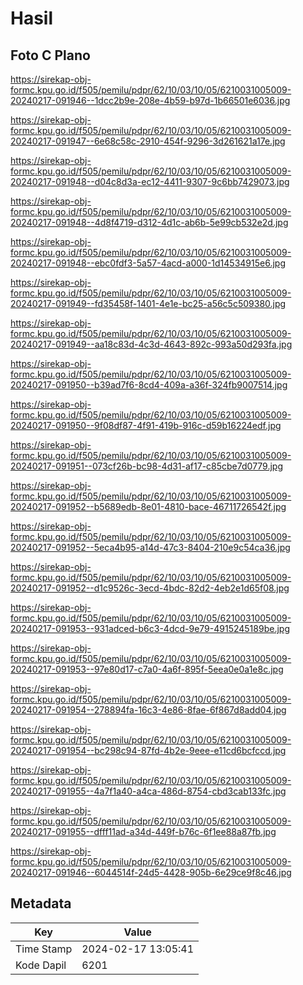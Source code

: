 # Hasil

## Foto C Plano

https://sirekap-obj-formc.kpu.go.id/f505/pemilu/pdpr/62/10/03/10/05/6210031005009-20240217-091946--1dcc2b9e-208e-4b59-b97d-1b66501e6036.jpg

https://sirekap-obj-formc.kpu.go.id/f505/pemilu/pdpr/62/10/03/10/05/6210031005009-20240217-091947--6e68c58c-2910-454f-9296-3d261621a17e.jpg

https://sirekap-obj-formc.kpu.go.id/f505/pemilu/pdpr/62/10/03/10/05/6210031005009-20240217-091948--d04c8d3a-ec12-4411-9307-9c6bb7429073.jpg

https://sirekap-obj-formc.kpu.go.id/f505/pemilu/pdpr/62/10/03/10/05/6210031005009-20240217-091948--4d8f4719-d312-4d1c-ab6b-5e99cb532e2d.jpg

https://sirekap-obj-formc.kpu.go.id/f505/pemilu/pdpr/62/10/03/10/05/6210031005009-20240217-091948--ebc0fdf3-5a57-4acd-a000-1d14534915e6.jpg

https://sirekap-obj-formc.kpu.go.id/f505/pemilu/pdpr/62/10/03/10/05/6210031005009-20240217-091949--fd35458f-1401-4e1e-bc25-a56c5c509380.jpg

https://sirekap-obj-formc.kpu.go.id/f505/pemilu/pdpr/62/10/03/10/05/6210031005009-20240217-091949--aa18c83d-4c3d-4643-892c-993a50d293fa.jpg

https://sirekap-obj-formc.kpu.go.id/f505/pemilu/pdpr/62/10/03/10/05/6210031005009-20240217-091950--b39ad7f6-8cd4-409a-a36f-324fb9007514.jpg

https://sirekap-obj-formc.kpu.go.id/f505/pemilu/pdpr/62/10/03/10/05/6210031005009-20240217-091950--9f08df87-4f91-419b-916c-d59b16224edf.jpg

https://sirekap-obj-formc.kpu.go.id/f505/pemilu/pdpr/62/10/03/10/05/6210031005009-20240217-091951--073cf26b-bc98-4d31-af17-c85cbe7d0779.jpg

https://sirekap-obj-formc.kpu.go.id/f505/pemilu/pdpr/62/10/03/10/05/6210031005009-20240217-091952--b5689edb-8e01-4810-bace-46711726542f.jpg

https://sirekap-obj-formc.kpu.go.id/f505/pemilu/pdpr/62/10/03/10/05/6210031005009-20240217-091952--5eca4b95-a14d-47c3-8404-210e9c54ca36.jpg

https://sirekap-obj-formc.kpu.go.id/f505/pemilu/pdpr/62/10/03/10/05/6210031005009-20240217-091952--d1c9526c-3ecd-4bdc-82d2-4eb2e1d65f08.jpg

https://sirekap-obj-formc.kpu.go.id/f505/pemilu/pdpr/62/10/03/10/05/6210031005009-20240217-091953--931adced-b6c3-4dcd-9e79-4915245189be.jpg

https://sirekap-obj-formc.kpu.go.id/f505/pemilu/pdpr/62/10/03/10/05/6210031005009-20240217-091953--97e80d17-c7a0-4a6f-895f-5eea0e0a1e8c.jpg

https://sirekap-obj-formc.kpu.go.id/f505/pemilu/pdpr/62/10/03/10/05/6210031005009-20240217-091954--278894fa-16c3-4e86-8fae-6f867d8add04.jpg

https://sirekap-obj-formc.kpu.go.id/f505/pemilu/pdpr/62/10/03/10/05/6210031005009-20240217-091954--bc298c94-87fd-4b2e-9eee-e11cd6bcfccd.jpg

https://sirekap-obj-formc.kpu.go.id/f505/pemilu/pdpr/62/10/03/10/05/6210031005009-20240217-091955--4a7f1a40-a4ca-486d-8754-cbd3cab133fc.jpg

https://sirekap-obj-formc.kpu.go.id/f505/pemilu/pdpr/62/10/03/10/05/6210031005009-20240217-091955--dfff11ad-a34d-449f-b76c-6f1ee88a87fb.jpg

https://sirekap-obj-formc.kpu.go.id/f505/pemilu/pdpr/62/10/03/10/05/6210031005009-20240217-091946--6044514f-24d5-4428-905b-6e29ce9f8c46.jpg


## Metadata

| Key        | Value               |
| ---------- | ------------------- |
| Time Stamp | 2024-02-17 13:05:41 |
| Kode Dapil | 6201                |



